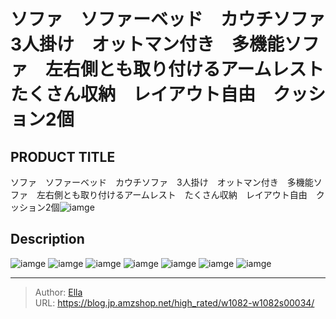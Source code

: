 # ソファ　ソファーベッド　カウチソファ　3人掛け　オットマン付き　多機能ソファ　左右側とも取り付けるアームレスト　たくさん収納　レイアウト自由　クッション2個


## PRODUCT TITLE 

ソファ　ソファーベッド　カウチソファ　3人掛け　オットマン付き　多機能ソファ　左右側とも取り付けるアームレスト　たくさん収納　レイアウト自由　クッション2個![iamge](https://b2bfiles1.gigab2b.cn/image/wkseller/10588/20211107_68069def2d0152b5e61aab47f007c04a.jpg)

## Description











![iamge](https://b2bfiles1.gigab2b.cn/image/wkseller/10588/20211107_984f79614f0553aa85c54c053f9fbbb4.jpg)
![iamge](https://b2bfiles1.gigab2b.cn/image/wkseller/10588/20211117_0173e6bcc996123790a979f7537d1ccd.jpg)
![iamge](https://b2bfiles1.gigab2b.cn/image/wkseller/10588/20211117_4238b416b2f223d4589689045fbf40be.jpg)
![iamge](https://b2bfiles1.gigab2b.cn/image/wkseller/10588/20211117_63c205b551cb07236952fb3dd7213a7b.jpg)
![iamge](https://b2bfiles1.gigab2b.cn/image/wkseller/10588/20211117_b10b7aa288d93a8da0657e62565cb8d4.jpg)
![iamge](https://b2bfiles1.gigab2b.cn/image/wkseller/10588/20211117_bf093604f69d6b62047a3907754d2e40.jpg)
![iamge](https://b2bfiles1.gigab2b.cn/image/wkseller/10588/20211117_91620525f81b15df6f414e4f3f296c93.jpg)


---

> Author: [Ella](https://blog.jp.amzshop.net/)  
> URL: https://blog.jp.amzshop.net/high_rated/w1082-w1082s00034/  

